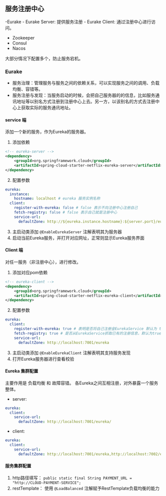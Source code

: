## 服务注册中心
-Eurake
    - Eurake Server: 提供服务注册
    - Eurake Client: 通过注册中心进行访问。
- Zookeeper
- Consul
- Nacos

大部分情况下配置多个，防止服务宕机。

### Eurake 

- 服务治理：管理服务与服务之间的依赖关系，可以实现服务之间的调用、负载均衡、容错等。
- 服务注册与发现：当服务启动的时候，会把自己服务器的的信息，比如服务通讯地址等以别名方式注册到注册中心上去。另一方，以该别名的方式去注册中心上获取实际的服务通讯地址。 

#### service 端

添加一个新的服务，作为Eureka的服务器。

1. 添加依赖
```xml
<!-- eureka-server -->
<dependency>
    <groupId>org.springframework.cloud</groupId>
    <artifactId>spring-cloud-starter-netflix-eureka-server</artifactId>
</dependency>
```
2. 配置参数
```yaml
eureka:
  instance:
    hostname: localhost # eureka 服务实例名称
  client:
    register-with-eureka: false # false 表示不向注册中心注册自己
    fetch-registry: false # false 表示自己就是注册中心
    service-url:
      defaultZone: http://${eureka.instance.hostname}:${server.port}/eureka/
```
3. 主启动类添加 `@EnableEurekaServer` 注解表明其为服务器
4. 启动当前Eureka服务，并打开对应网址，正常则显示Eureka服务界面

#### Client 端

对任一服务（非注册中心），进行修改。

1. 添加对应pom依赖
```xml
<!-- eureka-client -->
<dependency>
    <groupId>org.springframework.cloud</groupId>
    <artifactId>spring-cloud-starter-netflix-eureka-client</artifactId>
</dependency>
```
2. 配置参数
```yaml
eureka:
  client:
    register-with-eureka: true # 表明是否将自己注册金EurekaService 默认为 true
    fetch-registry: true # 是否从EurekaService抓取已有的注册信息，默认为true。单节点无所谓，集群必须设置为true才能配合ribbon使用负载均衡
    service-url:
      defaultZone: http://localhost:7001/eureka
```
3. 主启动类添加 `@EnableEurekaClient` 注解表明其支持服务发现
4. 打开Eureka服务器进行查看校验

#### Eureka 集群配置
主要作用是 负载均衡 和 故障容错。 
各Eureka之间互相注册，对外暴露一个服务整体。

- server:
```yaml
eureka:
  client:
    service-url:
      defaultZone: http://localhost:7001/eureka/
```
- client:
```yaml
eureka:
  client:
    service-url:
      defaultZone: http://localhost:7001/eureka,http://localhost:7002/eureka
```

#### 服务集群配置

1. http路径填写： `public static final String PAYMENT_URL = "http://CLOUD-PAYMENT-SERVICE";`
2. restTemplate： 使用 `@LoadBalanced` 注解赋予RestTemplate负载均衡的能力

